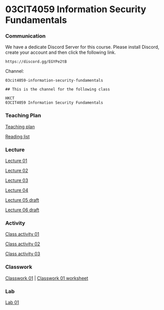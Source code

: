 # 03CIT4059 Information Security Fundamentals

### Communication


We have a dedicate Discord Server for this course.
Please install Discord, create your account and then click the following link.

```
https://discord.gg/EGYPe2tB
```

Channel:
```
03cit4059-information-security-fundamentals

## This is the channel for the following class

HKCT 
03CIT4059 Information Security Fundamentals
```

### Teaching Plan

[Teaching plan](https://ctihe-my.sharepoint.com/:b:/r/personal/garrickho_tutor_hkct_edu_hk/Documents/202301_03cit4059/plan/teaching_plan.pdf?csf=1&web=1&e=xhofd1)

[Reading list](https://ctihe-my.sharepoint.com/:b:/r/personal/garrickho_tutor_hkct_edu_hk/Documents/202301_03cit4059/plan/readinglist.pdf?csf=1&web=1&e=667UEZ)

### Lecture

[Lecture 01](https://ctihe-my.sharepoint.com/:b:/r/personal/garrickho_tutor_hkct_edu_hk/Documents/202301_03cit4059/lecture/01.00-Introduction.pdf?csf=1&web=1&e=sG7F1B)

[Lecture 02](https://ctihe-my.sharepoint.com/:b:/r/personal/garrickho_tutor_hkct_edu_hk/Documents/202301_03cit4059/lecture/02.00-Cybersecurity%20landscape.pdf?csf=1&web=1&e=9S33Vw)

[Lecture 03](https://ctihe-my.sharepoint.com/:b:/r/personal/garrickho_tutor_hkct_edu_hk/Documents/202301_03cit4059/lecture/03.00-IdentificationAndAuthentication.pdf?csf=1&web=1&e=PAzigl)

[Lecture 04](https://ctihe-my.sharepoint.com/:b:/r/personal/garrickho_tutor_hkct_edu_hk/Documents/202301_03cit4059/lecture/04.00-AuthorizationAccessControls.pdf?csf=1&web=1&e=1Ug7PG)

[Lecture 05 draft](https://ctihe-my.sharepoint.com/:b:/r/personal/garrickho_tutor_hkct_edu_hk/Documents/202301_03cit4059/lecture/05.00-Audit%20and%20Accountability.pdf?csf=1&web=1&e=58YEJ8)

[Lecture 06 draft](https://ctihe-my.sharepoint.com/:b:/r/personal/garrickho_tutor_hkct_edu_hk/Documents/202301_03cit4059/lecture/06.00-Network%20Security.pdf?csf=1&web=1&e=cDysKm)

### Activity

[Class activity 01](https://ctihe-my.sharepoint.com/:b:/r/personal/garrickho_tutor_hkct_edu_hk/Documents/202301_03cit4059/lab/classactivity_01.00.pdf?csf=1&web=1&e=FVcadm)

[Class activity 02](https://ctihe-my.sharepoint.com/:b:/r/personal/garrickho_tutor_hkct_edu_hk/Documents/202301_03cit4059/lab/classactivity_02.00.pdf?csf=1&web=1&e=IU35tg)

[Class activity 03](https://ctihe-my.sharepoint.com/:b:/r/personal/garrickho_tutor_hkct_edu_hk/Documents/202301_03cit4059/lab/classactivity_03.00.pdf?csf=1&web=1&e=xwABFq)


### Classwork

[Classwork 01](https://ctihe-my.sharepoint.com/:b:/r/personal/garrickho_tutor_hkct_edu_hk/Documents/202301_03cit4059/lab/cw_01.00.pdf?csf=1&web=1&e=Qy2YEj)
| [Classwork 01 worksheet](https://ctihe-my.sharepoint.com/:t:/r/personal/garrickho_tutor_hkct_edu_hk/Documents/202301_03cit4059/lab/cw_01.00_worksheet.md?csf=1&web=1&e=QDyteB)

### Lab

[Lab 01](https://ctihe-my.sharepoint.com/:b:/r/personal/garrickho_tutor_hkct_edu_hk/Documents/202301_03cit4059/lab/lab_01.00.pdf?csf=1&web=1&e=6z0K9k)
